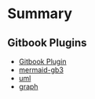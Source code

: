 # Summary

## Gitbook Plugins
- [Gitbook Plugin](assets/gitbook-plugin.md)
- [mermaid-gb3](assets/mermaid-gb3.md)
- [uml](assets/uml.md)
- [graph](assets/graph.md)

